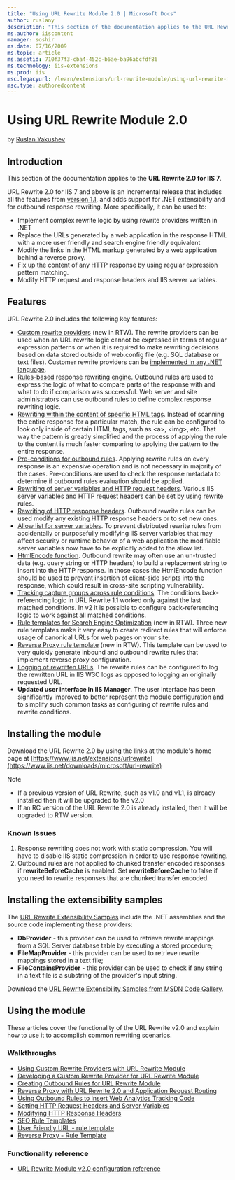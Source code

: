 ```yaml
---
title: "Using URL Rewrite Module 2.0 | Microsoft Docs"
author: ruslany
description: "This section of the documentation applies to the URL Rewrite 2.0 for IIS 7. URL Rewrite 2.0 for IIS 7 and above is an incremental release that includes all..."
ms.author: iiscontent
manager: soshir
ms.date: 07/16/2009
ms.topic: article
ms.assetid: 710f37f3-cba4-452c-b6ae-ba96abcfdf86
ms.technology: iis-extensions
ms.prod: iis
msc.legacyurl: /learn/extensions/url-rewrite-module/using-url-rewrite-module-20
msc.type: authoredcontent
---
```

Using URL Rewrite Module 2.0
====================
by [Ruslan Yakushev](https://github.com/ruslany)

## Introduction

This section of the documentation applies to the **URL Rewrite 2.0 for IIS 7**.

URL Rewrite 2.0 for IIS 7 and above is an incremental release that includes all the features from [version 1.1](using-the-url-rewrite-module.md), and adds support for .NET extensibility and for outbound response rewriting. More specifically, it can be used to:

- Implement complex rewrite logic by using rewrite providers written in .NET
- Replace the URLs generated by a web application in the response HTML with a more user friendly and search engine friendly equivalent
- Modify the links in the HTML markup generated by a web application behind a reverse proxy.
- Fix up the content of any HTTP response by using regular expression pattern matching.
- Modify HTTP request and response headers and IIS server variables.

## Features

URL Rewrite 2.0 includes the following key features:

- [Custom rewrite providers](using-custom-rewrite-providers-with-url-rewrite-module.md) (new in RTW). The rewrite providers can be used when an URL rewrite logic cannot be expressed in terms of regular expression patterns or when it is required to make rewriting decisions based on data stored outside of web.config file (e.g. SQL database or text files). Customer rewrite providers can be [implemented in any .NET language](developing-a-custom-rewrite-provider-for-url-rewrite-module.md).
- [Rules-based response rewriting engine](url-rewrite-module-20-configuration-reference.md#Outbound_Rules_Overview). Outbound rules are used to express the logic of what to compare parts of the response with and what to do if comparison was successful. Web server and site administrators can use outbound rules to define complex response rewriting logic.
- [Rewriting within the content of specific HTML tags](url-rewrite-module-20-configuration-reference.md#Tag_Filters). Instead of scanning the entire response for a particular match, the rule can be configured to look only inside of certain HTML tags, such as &lt;a&gt;, &lt;img&gt;, etc. That way the pattern is greatly simplified and the process of applying the rule to the content is much faster comparing to applying the pattern to the entire response.
- [Pre-conditions for outbound rules](url-rewrite-module-20-configuration-reference.md#Pre-conditions_collection). Applying rewrite rules on every response is an expensive operation and is not necessary in majority of the cases. Pre-conditions are used to check the response metadata to determine if outbound rules evaluation should be applied.
- [Rewriting of server variables and HTTP request headers](url-rewrite-module-20-configuration-reference.md#Setting_Server_Variables). Various IIS server variables and HTTP request headers can be set by using rewrite rules.
- [Rewriting of HTTP response headers](url-rewrite-module-20-configuration-reference.md#Setting_Response_Headers). Outbound rewrite rules can be used modify any existing HTTP response headers or to set new ones.
- [Allow list for server variables](url-rewrite-module-20-configuration-reference.md#Allowed_Server_Variables_List). To prevent distributed rewrite rules from accidentally or purposefully modifying IIS server variables that may affect security or runtime behavior of a web application the modifiable server variables now have to be explicitly added to the allow list.
- [HtmlEncode function](url-rewrite-module-20-configuration-reference.md). Outbound rewrite may often use an un-trusted data (e.g. query string or HTTP headers) to build a replacement string to insert into the HTTP response. In those cases the HtmlEncode function should be used to prevent insertion of client-side scripts into the response, which could result in cross-site scripting vulnerability.
- [Tracking capture groups across rule conditions](url-rewrite-module-20-configuration-reference.md#Using_back-references_in_rewrite_rules). The conditions back-referencing logic in URL Rewrite 1.1 worked only against the last matched conditions. In v2 it is possible to configure back-referencing logic to work against all matched conditions.
- [Rule templates for Search Engine Optimization](seo-rule-templates.md) (new in RTW). Three new rule templates make it very easy to create redirect rules that will enforce usage of canonical URLs for web pages on your site.
- [Reverse Proxy rule template](reverse-proxy-rule-template.md) (new in RTW). This template can be used to very quickly generate inbound and outbound rewrite rules that implement reverse proxy configuration.
- [Logging of rewritten URLs](url-rewrite-module-20-configuration-reference.md#Logging_Rewritten_URL). The rewrite rules can be configured to log the rewritten URL in IIS W3C logs as opposed to logging an originally requested URL.
- **Updated user interface in IIS Manager**. The user interface has been significantly improved to better represent the module configuration and to simplify such common tasks as configuring of rewrite rules and rewrite conditions.

## Installing the module

Download the URL Rewrite 2.0 by using the links at the module's home page at [https://www.iis.net/extensions/urlrewrite](https://www.iis.net/downloads/microsoft/url-rewrite)

> [!NOTE]
>  
> 
> - If a previous version of URL Rewrite, such as v1.0 and v1.1, is already installed then it will be upgraded to the v2.0
> - If an RC version of the URL Rewrite 2.0 is already installed, then it will be upgraded to RTW version.


### Known Issues

1. Response rewriting does not work with static compression. You will have to disable IIS static compression in order to use response rewriting.
2. Outbound rules are not applied to chunked transfer encoded responses if **rewriteBeforeCache** is enabled. Set **rewriteBeforeCache** to false if you need to rewrite responses that are chunked transfer encoded.

## Installing the extensibility samples

The [URL Rewrite Extensibility Samples](https://code.msdn.microsoft.com/Project/Download/FileDownload.aspx?ProjectName=rewriteextensibility&amp;DownloadId=9257) include the .NET assemblies and the source code implementing these providers:

- **DbProvider** - this provider can be used to retrieve rewrite mappings from a SQL Server database table by executing a stored procedure;
- **FileMapProvider** - this provider can be used to retrieve rewrite mappings stored in a text file;
- **FileContainsProvider** - this provider can be used to check if any string in a text file is a substring of the provider's input string.

Download the [URL Rewrite Extensibility Samples from MSDN Code Gallery](https://code.msdn.microsoft.com/Project/Download/FileDownload.aspx?ProjectName=rewriteextensibility&amp;DownloadId=9257).

## Using the module

These articles cover the functionality of the URL Rewrite v2.0 and explain how to use it to accomplish common rewriting scenarios.

### Walkthroughs

- [Using Custom Rewrite Providers with URL Rewrite Module](using-custom-rewrite-providers-with-url-rewrite-module.md)
- [Developing a Custom Rewrite Provider for URL Rewrite Module](developing-a-custom-rewrite-provider-for-url-rewrite-module.md)
- [Creating Outbound Rules for URL Rewrite Module](creating-outbound-rules-for-url-rewrite-module.md)
- [Reverse Proxy with URL Rewrite 2.0 and Application Request Routing](reverse-proxy-with-url-rewrite-v2-and-application-request-routing.md)
- [Using Outbound Rules to insert Web Analytics Tracking Code](using-outbound-rules-to-add-web-analytics-tracking-code.md)
- [Setting HTTP Request Headers and Server Variables](setting-http-request-headers-and-iis-server-variables.md)
- [Modifying HTTP Response Headers](modifying-http-response-headers.md)
- [SEO Rule Templates](seo-rule-templates.md)
- [User Friendly URL - rule template](user-friendly-url-rule-template.md)
- [Reverse Proxy - Rule Template](reverse-proxy-rule-template.md)

### Functionality reference

- [URL Rewrite Module v2.0 configuration reference](url-rewrite-module-20-configuration-reference.md)